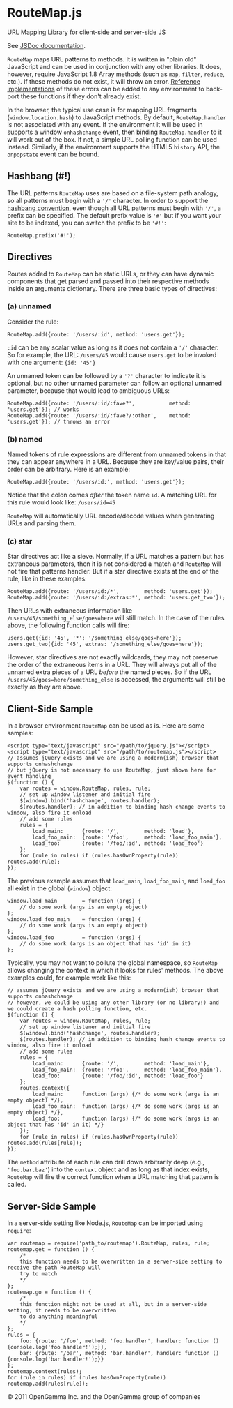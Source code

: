 RouteMap.js
===========

URL Mapping Library for client-side and server-side JS

See [JSDoc documentation](http://opengamma.github.com/RouteMap "RouteMap.js Documentation").

`RouteMap` maps URL patterns to methods. It is written in "plain old" JavaScript and can be used in conjunction with any
other libraries. It does, however, require JavaScript 1.8 Array methods (such as `map`, `filter`, `reduce`, etc.). If
these methods do not exist, it will throw an error.
[Reference implementations](https://developer.mozilla.org/en/JavaScript/Reference/Global_Objects/array/) of these errors
can be added to any environment to back-port these functions if they don't already exist.

In the browser, the typical use case is for mapping URL fragments (`window.location.hash`) to JavaScript methods. By
default, `RouteMap.handler` is not associated with any event. If the environment it will be used in supports a window
`onhashchange` event, then binding `RouteMap.handler` to it will work out of the box. If not, a simple URL polling
function can be used instead. Similarly, if the environment supports the HTML5 `history` API, the `onpopstate` event can
be bound.

Hashbang (#!)
---------------

The URL patterns `RouteMap` uses are based on a file-system path analogy, so all patterns must begin with a `'/'`
character. In order to support the
[hashbang convention](http://code.google.com/web/ajaxcrawling/docs/specification.html), even though all URL patterns
must begin with `'/'`, a prefix can be specified. The default prefix value is `'#'` but if you want your site to be
indexed, you can switch the prefix to be `'#!'`:

    RouteMap.prefix('#!');

Directives
----------

Routes added to `RouteMap` can be static URLs, or they can have dynamic components that get parsed and passed into their
respective methods inside an arguments dictionary. There are three basic types of directives:

### (a) unnamed ###
Consider the rule:

    RouteMap.add({route: '/users/:id', method: 'users.get'});

`:id` can be any scalar value as long as it does not contain a `'/'` character. So for example, the URL: `/users/45`
would cause `users.get` to be invoked with one argument: `{id: '45'}`

An unnamed token can be followed by a `'?'` character to indicate it is optional, but no other unnamed parameter can
follow an optional unnamed parameter, because that would lead to ambiguous URLs:

    RouteMap.add({route: '/users/:id/:fave?',           method: 'users.get'}); // works
    RouteMap.add({route: '/users/:id/:fave?/:other',    method: 'users.get'}); // throws an error

### (b) named ###
Named tokens of rule expressions are different from unnamed tokens in that they can appear anywhere in a URL. Because
they are key/value pairs, their order can be arbitrary. Here is an example:

    RouteMap.add({route: '/users/id:', method: 'users.get'});

Notice that the colon comes *after* the token name `id`. A matching URL for this rule would look like: `/users/id=45`

`RouteMap` will automatically URL encode/decode values when generating URLs and parsing them.

### (c) star ###
Star directives act like a sieve. Normally, if a URL matches a pattern but has extraneous parameters, then it is not
considered a match and `RouteMap` will not fire that patterns handler. But if a star directive exists at the end of the
rule, like in these examples:

    RouteMap.add({route: '/users/id:/*',        method: 'users.get'});
    RouteMap.add({route: '/users/id:/extras:*', method: 'users.get_two'});

Then URLs with extraneous information like `/users/45/something_else/goes=here` will still match. In the case of the
rules above, the following function calls will fire:

    users.get({id: '45', '*': '/something_else/goes=here'});
    users.get_two({id: '45', extras: '/something_else/goes=here'});

However, star directives are not exactly wildcards, they may not preserve the order of the extraneous items in a URL.
They will always put all of the unnamed extra pieces of a URL *before* the named pieces. So if the URL
`/users/45/goes=here/something_else` is accessed, the arguments will still be exactly as they are above.

Client-Side Sample
------------------
In a browser environment `RouteMap` can be used as is. Here are some samples:

    <script type="text/javascript" src="/path/to/jquery.js"></script>
    <script type="text/javascript" src="/path/to/routemap.js"></script>
    // assumes jQuery exists and we are using a modern(ish) browser that supports onhashchange
    // but jQuery is not necessary to use RouteMap, just shown here for event handling
    $(function () {
        var routes = window.RouteMap, rules, rule;
        // set up window listener and initial fire
        $(window).bind('hashchange', routes.handler);
        $(routes.handler); // in addition to binding hash change events to window, also fire it onload
        // add some rules
        rules = {
            load_main:      {route: '/',        method: 'load'},
            load_foo_main:  {route: '/foo',     method: 'load_foo_main'},
            load_foo:       {route: '/foo/:id', method: 'load_foo'}
        };
        for (rule in rules) if (rules.hasOwnProperty(rule)) routes.add(rule);
    });

The previous example assumes that `load_main`, `load_foo_main`, and `load_foo` all exist in the global (`window`)
object:

    window.load_main        = function (args) {
        // do some work (args is an empty object)
    };
    window.load_foo_main    = function (args) {
        // do some work (args is an empty object)
    };
    window.load_foo         = function (args) {
        // do some work (args is an object that has 'id' in it)
    };

Typically, you may not want to pollute the global namespace, so `RouteMap` allows changing the context in which it looks
for rules' methods. The above examples could, for example work like this:
    
    // assumes jQuery exists and we are using a modern(ish) browser that supports onhashchange
    // however, we could be using any other library (or no library!) and we could create a hash polling function, etc.
    $(function () {
        var routes = window.RouteMap, rules, rule;
        // set up window listener and initial fire
        $(window).bind('hashchange', routes.handler);
        $(routes.handler); // in addition to binding hash change events to window, also fire it onload
        // add some rules
        rules = {
            load_main:      {route: '/',        method: 'load_main'},
            load_foo_main:  {route: '/foo',     method: 'load_foo_main'},
            load_foo:       {route: '/foo/:id', method: 'load_foo'}
        };
        routes.context({
            load_main:      function (args) {/* do some work (args is an empty object) */},
            load_foo_main:  function (args) {/* do some work (args is an empty object) */},
            load_foo:       function (args) {/* do some work (args is an object that has 'id' in it) */}
        });
        for (rule in rules) if (rules.hasOwnProperty(rule)) routes.add(rules[rule]);
    });

The `method` attribute of each rule can drill down arbitrarily deep (e.g., `'foo.bar.baz'`) into the `context` object
and as long as that index exists, `RouteMap` will fire the correct function when a URL matching that pattern is called.

Server-Side Sample
------------------
In a server-side setting like Node.js, `RouteMap` can be imported using `require`:

    var routemap = require('path_to/routemap').RouteMap, rules, rule;
    routemap.get = function () {
        /*
        this function needs to be overwritten in a server-side setting to receive the path RouteMap will
        try to match
        */
    };
    routemap.go = function () {
        /* 
        this function might not be used at all, but in a server-side setting, it needs to be overwritten 
        to do anything meaningful
        */
    };
    rules = {
        foo: {route: '/foo', method: 'foo.handler', handler: function () {console.log('foo handler!');}},
        bar: {route: '/bar', method: 'bar.handler', handler: function () {console.log('bar handler!');}}
    };
    routemap.context(rules);
    for (rule in rules) if (rules.hasOwnProperty(rule)) routemap.add(rules[rule]);


&copy; 2011 OpenGamma Inc. and the OpenGamma group of companies